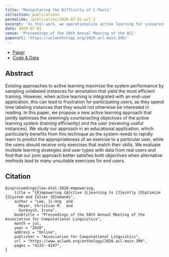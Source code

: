 ```yaml
---
title: "Manipulating the Difficulty of C-Tests"
collection: publications
permalink: /publication/2020-07-01-acl-2
excerpt: 'In this work, we operationalize active learning for scenarios where the human oracle cannot be a mere labeler. We devise sampling strategies that aim to select instances that benefit both, model and user, and show that this leads to an improved model training over existing active learning strategies and at the same time, results in exercises that fit a learner's proficiency.'
date: 2020-07-01
venue: 'Proceedings of the 58th Annual Meeting of the ACL'
paperurl: 'https://aclanthology.org/2020.acl-main.390/'
---
```


* [Paper](https://aclanthology.org/2020.acl-main.390/)
* [Code & Data](https://github.com/UKPLab/acl2020-empowering-active-learning)

Abstract
------
Existing approaches to active learning maximize the system performance by sampling unlabeled instances for annotation that yield the most efficient training. However, when active learning is integrated with an end-user application, this can lead to frustration for participating users, as they spend time labeling instances that they would not otherwise be interested in reading. In this paper, we propose a new active learning approach that jointly optimizes the seemingly counteracting objectives of the active learning system (training efficiently) and the user (receiving useful instances). We study our approach in an educational application, which particularly benefits from this technique as the system needs to rapidly learn to predict the appropriateness of an exercise to a particular user, while the users should receive only exercises that match their skills. We evaluate multiple learning strategies and user types with data from real users and find that our joint approach better satisfies both objectives when alternative methods lead to many unsuitable exercises for end users.

Citation
------
```
@inproceedings{lee-etal-2020-empowering,
    title = "{E}mpowering {A}ctive {L}earning to {J}ointly {O}ptimize {S}ystem and {U}ser {D}emands",
    author = "Lee, Ji-Ung  and
      Meyer, Christian M.  and
      Gurevych, Iryna",
    booktitle = "Proceedings of the 58th Annual Meeting of the Association for Computational Linguistics",
    month = jul,
    year = "2020",
    address = "Online",
    publisher = "Association for Computational Linguistics",
    url = "https://www.aclweb.org/anthology/2020.acl-main.390",
    pages = "4233--4247",
}
```